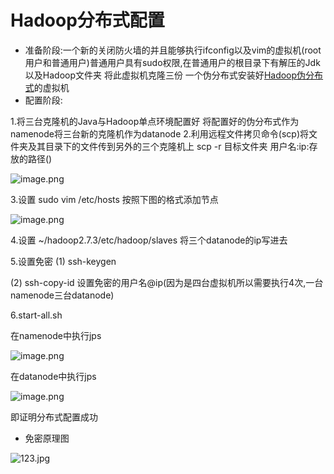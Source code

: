 # Hadoop分布式配置

- 准备阶段:一个新的关闭防火墙的并且能够执行ifconfig以及vim的虚拟机(root用户和普通用户)普通用户具有sudo权限,在普通用户的根目录下有解压的Jdk以及Hadoop文件夹 将此虚拟机克隆三份
一个伪分布式安装好[Hadoop伪分布式](https://0libingyang0.github.io/Environment/Hadoop02)的虚拟机 
- 配置阶段:

1.将三台克隆机的Java与Hadoop单点环境配置好 将配置好的伪分布式作为namenode将三台新的克隆机作为datanode
2.利用远程文件拷贝命令(scp)将文件夹及其目录下的文件传到另外的三个克隆机上 scp -r 目标文件夹 用户名:ip:存放的路径()

![image.png](https://upload-images.jianshu.io/upload_images/14498135-eee6591b91a29711.png?imageMogr2/auto-orient/strip%7CimageView2/2/w/1240)

3.设置 sudo vim /etc/hosts 按照下图的格式添加节点

![image.png](https://upload-images.jianshu.io/upload_images/14498135-6a088512e0219bef.png?imageMogr2/auto-orient/strip%7CimageView2/2/w/1240)

4.设置 ~/hadoop2.7.3/etc/hadoop/slaves 将三个datanode的ip写进去

5.设置免密
(1) ssh-keygen


(2) ssh-copy-id 设置免密的用户名@ip(因为是四台虚拟机所以需要执行4次,一台namenode三台datanode)

6.start-all.sh 

在namenode中执行jps

![image.png](https://upload-images.jianshu.io/upload_images/14498135-44b6c30a76073647.png?imageMogr2/auto-orient/strip%7CimageView2/2/w/1240)

在datanode中执行jps

![image.png](https://upload-images.jianshu.io/upload_images/14498135-dd0b4a48f1935d04.png?imageMogr2/auto-orient/strip%7CimageView2/2/w/1240)

即证明分布式配置成功

- 免密原理图

![123.jpg](https://upload-images.jianshu.io/upload_images/14498135-107a37cc78e5520e.jpg?imageMogr2/auto-orient/strip%7CimageView2/2/w/1240)